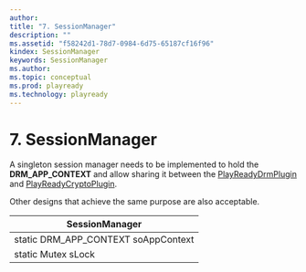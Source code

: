 ```yaml
---
author: 
title: "7. SessionManager"
description: ""
ms.assetid: "f58242d1-78d7-0984-6d75-65187cf16f96"
kindex: SessionManager
keywords: SessionManager
ms.author: 
ms.topic: conceptual
ms.prod: playready
ms.technology: playready
---
```



# 7. SessionManager
   
  
A singleton session manager needs to be implemented to hold the **DRM_APP_CONTEXT** and allow sharing it between the [PlayReadyDrmPlugin](4playreadydrmplugin.md) and [PlayReadyCryptoPlugin](5playreadycryptoplugin.md).   
   
  
Other designs that achieve the same purpose are also acceptable.   
 
| SessionManager| 
| --- | 
| static DRM_APP_CONTEXT soAppContext| 
| static Mutex sLock| 
 
